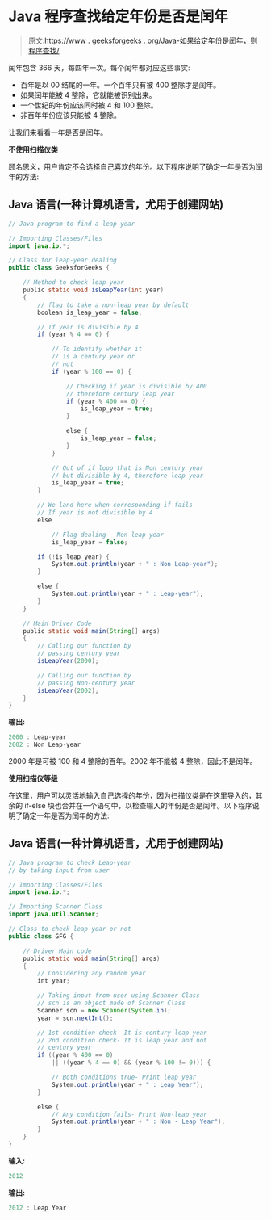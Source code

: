 # Java 程序查找给定年份是否是闰年

> 原文:[https://www . geeksforgeeks . org/Java-如果给定年份是闰年，则程序查找/](https://www.geeksforgeeks.org/java-program-to-find-if-a-given-year-is-a-leap-year/)

闰年包含 366 天，每四年一次。每个闰年都对应这些事实:

*   百年是以 00 结尾的一年。一个百年只有被 400 整除才是闰年。
*   如果闰年能被 4 整除，它就能被识别出来。
*   一个世纪的年份应该同时被 4 和 100 整除。
*   非百年年份应该只能被 4 整除。

让我们来看看一年是否是闰年。

**不使用扫描仪类**

顾名思义，用户肯定不会选择自己喜欢的年份。以下程序说明了确定一年是否为闰年的方法:

## Java 语言(一种计算机语言，尤用于创建网站)

```java
// Java program to find a leap year

// Importing Classes/Files
import java.io.*;

// Class for leap-year dealing
public class GeeksforGeeks {

    // Method to check leap year
    public static void isLeapYear(int year)
    {
        // flag to take a non-leap year by default
        boolean is_leap_year = false;

        // If year is divisible by 4
        if (year % 4 == 0) {

            // To identify whether it
            // is a century year or
            // not
            if (year % 100 == 0) {

                // Checking if year is divisible by 400
                // therefore century leap year
                if (year % 400 == 0) {
                    is_leap_year = true;
                }

                else {
                    is_leap_year = false;
                }
            }

            // Out of if loop that is Non century year
            // but divisible by 4, therefore leap year
            is_leap_year = true;
        }

        // We land here when corresponding if fails
        // If year is not divisible by 4
        else

            // Flag dealing-  Non leap-year
            is_leap_year = false;

        if (!is_leap_year) {
            System.out.println(year + " : Non Leap-year");
        }

        else {
            System.out.println(year + " : Leap-year");
        }
    }

    // Main Driver Code
    public static void main(String[] args)
    {
        // Calling our function by
        // passing century year
        isLeapYear(2000);

        // Calling our function by
        // passing Non-century year
        isLeapYear(2002);
    }
}
```

**输出:**

```java
2000 : Leap-year
2002 : Non Leap-year
```

2000 年是可被 100 和 4 整除的百年。2002 年不能被 4 整除，因此不是闰年。

**使用扫描仪等级**

在这里，用户可以灵活地输入自己选择的年份，因为扫描仪类是在这里导入的，其余的 if-else 块也合并在一个语句中，以检查输入的年份是否是闰年。以下程序说明了确定一年是否为闰年的方法:

## Java 语言(一种计算机语言，尤用于创建网站)

```java
// Java program to check Leap-year
// by taking input from user

// Importing Classes/Files
import java.io.*;

// Importing Scanner Class
import java.util.Scanner;

// Class to check leap-year or not
public class GFG {

    // Driver Main code
    public static void main(String[] args)
    {
        // Considering any random year
        int year;

        // Taking input from user using Scanner Class
        // scn is an object made of Scanner Class
        Scanner scn = new Scanner(System.in);
        year = scn.nextInt();

        // 1st condition check- It is century leap year
        // 2nd condition check- It is leap year and not
        // century year
        if ((year % 400 == 0)
            || ((year % 4 == 0) && (year % 100 != 0))) {

            // Both conditions true- Print leap year
            System.out.println(year + " : Leap Year");
        }

        else {
            // Any condition fails- Print Non-leap year
            System.out.println(year + " : Non - Leap Year");
        }
    }
}
```

**输入:**

```java
2012
```

**输出:**

```java
2012 : Leap Year
```